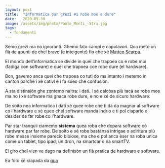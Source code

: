 ```yaml
---
layout: post
title:  "Informatica par grezi #1 Robe moe e dure"
date:   2020-09-30
image: /assets/img/photo/Paolo_Monti_-Stra.jpg
tags:
  - fondamenti
---
```


Semo grezi ma no ignoranti. Ghemo fato campi e capolavori. Qua meto un fià de apunti de chel bravo (e inteigente) fio che xé [Matteo Scarpa](https://twitter.com/fundor333).

El mondo dell'informatica se divide in quei che trapoea co e robe moi (fadiga con software) e quei che trapoea coe robe dure (el hardware).

Bon, gavemo anca quei che trapoea co tuti do ma intanto i metemo in canton parché i xé cativi e i fa soeo che confusion.

A sta distinsiòn ghe zontemo naltra: i dati. I xé calcòsa più tacà ae robe moe ma no i xé software ma gnaca robe dure, e no e xé de sicuro hardware.

De soito nea informatica i dati xé quee robe che ti dà da magnar al software co l'hardware e xé queo chel software manda indrio e ti pol ciaparlo o desider de far robe co l'hardware.

Par star tranquii ciamemo **sistema** quea roba che dopara software cò hardware par far robe. De soito e xé robe bastànsa intrigae o adiritura più robe messe insieme parecio bibioxe, ma che e pol anca èser na roba unica come un tablet, tipo ipad, un dron, na smartcar o na smartTV.

El giro chel vien ve dago na definisòn un fià pratica de hardware e software.

Ea foto xé ciapada da [qua](https://commons.wikimedia.org/wiki/File:Paolo_Monti_-_Serie_fotografica_-_BEIC_6342916.jpg)
